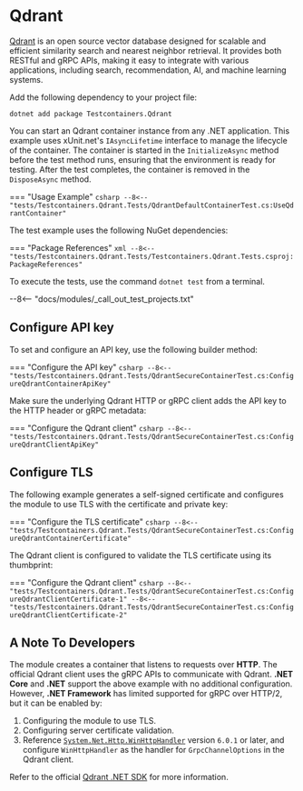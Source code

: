 # Qdrant

[Qdrant](https://qdrant.tech/) is an open source vector database designed for scalable and efficient similarity search and nearest neighbor retrieval. It provides both RESTful and gRPC APIs, making it easy to integrate with various applications, including search, recommendation, AI, and machine learning systems.

Add the following dependency to your project file:

```shell title="NuGet"
dotnet add package Testcontainers.Qdrant
```

You can start an Qdrant container instance from any .NET application. This example uses xUnit.net's `IAsyncLifetime` interface to manage the lifecycle of the container. The container is started in the `InitializeAsync` method before the test method runs, ensuring that the environment is ready for testing. After the test completes, the container is removed in the `DisposeAsync` method.

=== "Usage Example"
    ```csharp
    --8<-- "tests/Testcontainers.Qdrant.Tests/QdrantDefaultContainerTest.cs:UseQdrantContainer"
    ```

The test example uses the following NuGet dependencies:

=== "Package References"
    ```xml
    --8<-- "tests/Testcontainers.Qdrant.Tests/Testcontainers.Qdrant.Tests.csproj:PackageReferences"
    ```

To execute the tests, use the command `dotnet test` from a terminal.

--8<-- "docs/modules/_call_out_test_projects.txt"

## Configure API key

To set and configure an API key, use the following builder method:

=== "Configure the API key"
    ```csharp
    --8<-- "tests/Testcontainers.Qdrant.Tests/QdrantSecureContainerTest.cs:ConfigureQdrantContainerApiKey"
    ```

Make sure the underlying Qdrant HTTP or gRPC client adds the API key to the HTTP header or gRPC metadata:

=== "Configure the Qdrant client"
    ```csharp
    --8<-- "tests/Testcontainers.Qdrant.Tests/QdrantSecureContainerTest.cs:ConfigureQdrantClientApiKey"
    ```

## Configure TLS

The following example generates a self-signed certificate and configures the module to use TLS with the certificate and private key:

=== "Configure the TLS certificate"
    ```csharp
    --8<-- "tests/Testcontainers.Qdrant.Tests/QdrantSecureContainerTest.cs:ConfigureQdrantContainerCertificate"
    ```

The Qdrant client is configured to validate the TLS certificate using its thumbprint:

=== "Configure the Qdrant client"
    ```csharp
    --8<-- "tests/Testcontainers.Qdrant.Tests/QdrantSecureContainerTest.cs:ConfigureQdrantClientCertificate-1"
    --8<-- "tests/Testcontainers.Qdrant.Tests/QdrantSecureContainerTest.cs:ConfigureQdrantClientCertificate-2"
    ```

## A Note To Developers

The module creates a container that listens to requests over **HTTP**. The official Qdrant client uses the gRPC APIs to communicate with Qdrant. **.NET Core** and **.NET** support the above example with no additional configuration. However, **.NET Framework** has limited supported for gRPC over HTTP/2, but it can be enabled by:

1. Configuring the module to use TLS.
1. Configuring server certificate validation.
1. Reference [`System.Net.Http.WinHttpHandler`](https://www.nuget.org/packages/System.Net.Http.WinHttpHandler) version `6.0.1` or later, and configure `WinHttpHandler` as the handler for `GrpcChannelOptions` in the Qdrant client.

Refer to the official [Qdrant .NET SDK](https://github.com/qdrant/qdrant-dotnet) for more information.